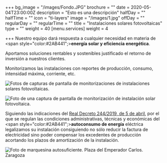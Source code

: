 +++
bg_image = "/images/Fondo.JPG"
brochure = ""
date = 2020-05-04T23:00:00Z
description = "Esto es una descripción"
halfDay = ""
halfTime = ""
icon = "ti-layers"
image = "/images/1.jpg"
offDay = ""
regularDay = ""
regularTime = ""
title = "Instalaciones solares fotovoltaicas"
type = ""
weight = 40
[menu.services]
weight = 4

+++
Nuestro equipo dará respuesta a cualquier necesidad en materia de <span style="color:#2AB441";>**energía solar y eficiencia energética**. </span>

Aportamos soluciones rentables y sostenibles justificado el retorno de inversión a nuestros clientes.

Monitorizamos las instalaciones con reportes de producción, consumo, intensidad máxima, corriente, etc.

![Fotos de capturas de pantalla de monitorizaciones de instalaciones solares fotovoltaicas.](/images/Graficas.jpg "Monitorización instalación solar fotovoltaica.")

![Foto de una captura de pantalla de monitorización de instalación solar fotovoltaica.](/images/20200403.JPG "Monitorización instalación solar fotovoltaica.")

Siguiendo las indicaciones del [Real Decreto 244/2019, de 5 de abril](https://www.boe.es/eli/es/rd/2019/04/05/244 "Real Decreto 244/2019, de 5 de abril"), por el que se regulan las condiciones administrativas, técnicas y económicas del <span style="color:#2AB441";>**autoconsumo de energía**</span> eléctrica legalizamos su instalación consiguiendo no sólo reducir la factura de electricidad sino poder compensar los excedentes de producción acortando los plazos de amortización de la instalación.

![Foto de marquesina autosuficiente. Plaza del Emperador Carlos. Zaragoza](/images/Marquesina.jpg "Marquesina autosuficiente.")